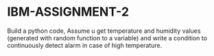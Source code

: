 # IBM-ASSIGNMENT-2

Build a python code, Assume u get temperature and humidity values (generated with random function to a variable) and write a condition to continuously detect alarm in case of high temperature.
